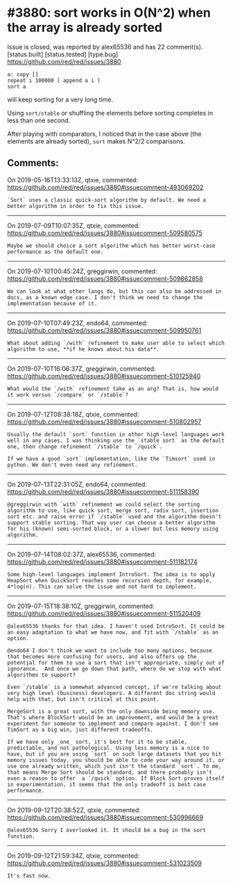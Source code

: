 
#3880: sort works in O(N^2) when the array is already sorted
================================================================================
Issue is closed, was reported by alex65536 and has 22 comment(s).
[status.built] [status.tested] [type.bug]
<https://github.com/red/red/issues/3880>

```
a: copy []
repeat i 100000 [ append a i ]
sort a
```

will keep sorting for a very long time. 

Using `sort/stable` or shuffling the elements before sorting completes in less than one second.

After playing with comparators, I noticed that in the case above (the elements are already sorted), `sort` makes N^2/2 comparisons.



Comments:
--------------------------------------------------------------------------------

On 2019-05-16T13:33:13Z, qtxie, commented:
<https://github.com/red/red/issues/3880#issuecomment-493069202>

    `Sort` uses a classic quick-sort algorithm by default. We need a better algorithm in order to fix this issue.

--------------------------------------------------------------------------------

On 2019-07-09T10:07:35Z, qtxie, commented:
<https://github.com/red/red/issues/3880#issuecomment-509580575>

    Maybe we should choice a sort algorithm which has better worst-case performance as the default one.

--------------------------------------------------------------------------------

On 2019-07-10T00:45:24Z, greggirwin, commented:
<https://github.com/red/red/issues/3880#issuecomment-509862858>

    We can look at what other langs do, but this can also be addressed in docs, as a known edge case. I don't think we need to change the implementation because of it.

--------------------------------------------------------------------------------

On 2019-07-10T07:49:23Z, endo64, commented:
<https://github.com/red/red/issues/3880#issuecomment-509950761>

    What about adding `/with` refinement to make user able to select which algorithm to use, **if he knows about his data**.

--------------------------------------------------------------------------------

On 2019-07-10T16:06:37Z, greggirwin, commented:
<https://github.com/red/red/issues/3880#issuecomment-510125940>

    What would the `/with` refinement take as an arg? That is, how would it work versus `/compare` or `/stable`?

--------------------------------------------------------------------------------

On 2019-07-12T08:38:18Z, qtxie, commented:
<https://github.com/red/red/issues/3880#issuecomment-510802957>

    Usually the default `sort` function in other high-level languages work well in any cases. I was thinking use the `stable sort` as the default one, then change refinement `/stable` to `/quick`.
    
    If we have a good `sort` implementation, like the `Timsort` used in python. We don't even need any refinement.

--------------------------------------------------------------------------------

On 2019-07-13T22:31:05Z, endo64, commented:
<https://github.com/red/red/issues/3880#issuecomment-511158390>

    @greggirwin with `with` refinement we could select the sorting algorithm to use, like quick sort, merge sort, radix sort, insertion sort etc. and raise error if `/stable` used and the algorithm doesn't support stable sorting. That way user can choose a better algorithm for his (known) semi-sorted block, or a slower but less memory using algorithm.

--------------------------------------------------------------------------------

On 2019-07-14T08:02:37Z, alex65536, commented:
<https://github.com/red/red/issues/3880#issuecomment-511182174>

    Some high-level languages implement IntroSort. The idea is to apply HeapSort when QuickSort reaches some recursion depth, for example, 4*log(n). This can solve the issue and not hard to implement.

--------------------------------------------------------------------------------

On 2019-07-15T18:38:10Z, greggirwin, commented:
<https://github.com/red/red/issues/3880#issuecomment-511520409>

    @alex65536 thanks for that idea. I haven't used IntroSort. It could be an easy adaptation to what we have now, and fit with `/stable` as an option.
    
    @endo64 I don't think we want to include too many options, because that becomes more confusing for users, and also offers up the potential for them to use a sort that isn't appropriate, simply out of ignorance.  And once we go down that path, where do we stop with what algorithms to support? 
    
    Even `/stable` is a somewhat advanced concept, if we're talking about very high level (business) developers. A different doc string would help with that, but isn't critical at this point.
    
    MergeSort is a great sort, with the only downside being memory use. That's where BlockSort would be an improvement, and would be a great experiment for someone to implement and compare against. I don't see TimSort as a big win, just different tradeoffs.
    
    If we have only _one_ sort, it's best for it to be stable, predictable, and not pathological. Using less memory is a nice to have, but if you are using `sort` on such large datasets that you hit memory issues today, you should be able to code your way around it, or use one already written, which just isn't the standard `sort`. To me, that means Merge Sort should be standard, and there probably isn't even a reason to offer  a `/quick` option. If Block Sort proves itself in experimentation, it seems that the only tradeoff is best case performance. 

--------------------------------------------------------------------------------

On 2019-09-12T20:38:52Z, qtxie, commented:
<https://github.com/red/red/issues/3880#issuecomment-530996669>

    @alex65536 Sorry I overlooked it. It should be a bug in the sort function.

--------------------------------------------------------------------------------

On 2019-09-12T21:59:34Z, qtxie, commented:
<https://github.com/red/red/issues/3880#issuecomment-531023509>

    It's fast now.

